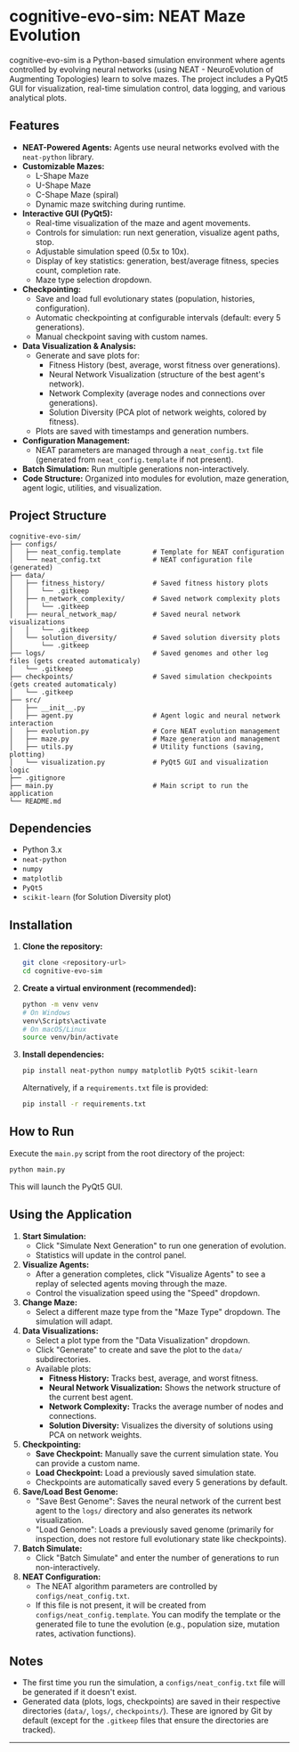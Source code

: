 # cognitive-evo-sim: NEAT Maze Evolution

cognitive-evo-sim is a Python-based simulation environment where agents controlled by evolving neural networks (using NEAT - NeuroEvolution of Augmenting Topologies) learn to solve mazes. The project includes a PyQt5 GUI for visualization, real-time simulation control, data logging, and various analytical plots.

## Features

*   **NEAT-Powered Agents:** Agents use neural networks evolved with the `neat-python` library.
*   **Customizable Mazes:**
    *   L-Shape Maze
    *   U-Shape Maze
    *   C-Shape Maze (spiral)
    *   Dynamic maze switching during runtime.
*   **Interactive GUI (PyQt5):**
    *   Real-time visualization of the maze and agent movements.
    *   Controls for simulation: run next generation, visualize agent paths, stop.
    *   Adjustable simulation speed (0.5x to 10x).
    *   Display of key statistics: generation, best/average fitness, species count, completion rate.
    *   Maze type selection dropdown.
*   **Checkpointing:**
    *   Save and load full evolutionary states (population, histories, configuration).
    *   Automatic checkpointing at configurable intervals (default: every 5 generations).
    *   Manual checkpoint saving with custom names.
*   **Data Visualization & Analysis:**
    *   Generate and save plots for:
        *   Fitness History (best, average, worst fitness over generations).
        *   Neural Network Visualization (structure of the best agent's network).
        *   Network Complexity (average nodes and connections over generations).
        *   Solution Diversity (PCA plot of network weights, colored by fitness).
    *   Plots are saved with timestamps and generation numbers.
*   **Configuration Management:**
    *   NEAT parameters are managed through a `neat_config.txt` file (generated from `neat_config.template` if not present).
*   **Batch Simulation:** Run multiple generations non-interactively.
*   **Code Structure:** Organized into modules for evolution, maze generation, agent logic, utilities, and visualization.

## Project Structure

```
cognitive-evo-sim/
├── configs/
│   ├── neat_config.template        # Template for NEAT configuration
│   └── neat_config.txt             # NEAT configuration file (generated)
├── data/
│   ├── fitness_history/            # Saved fitness history plots
│   │   └── .gitkeep
│   ├── n_network_complexity/       # Saved network complexity plots
│   │   └── .gitkeep
│   ├── neural_network_map/         # Saved neural network visualizations
│   │   └── .gitkeep
│   └── solution_diversity/         # Saved solution diversity plots
│       └── .gitkeep
├── logs/                           # Saved genomes and other log files (gets created automaticaly)
│   └── .gitkeep
├── checkpoints/                    # Saved simulation checkpoints (gets created automaticaly)
│   └── .gitkeep
├── src/
│   ├── __init__.py
│   ├── agent.py                    # Agent logic and neural network interaction
│   ├── evolution.py                # Core NEAT evolution management
│   ├── maze.py                     # Maze generation and management
│   ├── utils.py                    # Utility functions (saving, plotting)
│   └── visualization.py            # PyQt5 GUI and visualization logic
├── .gitignore
├── main.py                         # Main script to run the application
└── README.md
```

## Dependencies

*   Python 3.x
*   `neat-python`
*   `numpy`
*   `matplotlib`
*   `PyQt5`
*   `scikit-learn` (for Solution Diversity plot)

## Installation

1.  **Clone the repository:**
    ```bash
    git clone <repository-url>
    cd cognitive-evo-sim
    ```

2.  **Create a virtual environment (recommended):**
    ```bash
    python -m venv venv
    # On Windows
    venv\Scripts\activate
    # On macOS/Linux
    source venv/bin/activate
    ```

3.  **Install dependencies:**
    ```bash
    pip install neat-python numpy matplotlib PyQt5 scikit-learn
    ```
    Alternatively, if a `requirements.txt` file is provided:
    ```bash
    pip install -r requirements.txt
    ```

## How to Run

Execute the `main.py` script from the root directory of the project:

```bash
python main.py
```

This will launch the PyQt5 GUI.

## Using the Application

1.  **Start Simulation:**
    *   Click "Simulate Next Generation" to run one generation of evolution.
    *   Statistics will update in the control panel.
2.  **Visualize Agents:**
    *   After a generation completes, click "Visualize Agents" to see a replay of selected agents moving through the maze.
    *   Control the visualization speed using the "Speed" dropdown.
3.  **Change Maze:**
    *   Select a different maze type from the "Maze Type" dropdown. The simulation will adapt.
4.  **Data Visualizations:**
    *   Select a plot type from the "Data Visualization" dropdown.
    *   Click "Generate" to create and save the plot to the `data/` subdirectories.
    *   Available plots:
        *   **Fitness History:** Tracks best, average, and worst fitness.
        *   **Neural Network Visualization:** Shows the network structure of the current best agent.
        *   **Network Complexity:** Tracks the average number of nodes and connections.
        *   **Solution Diversity:** Visualizes the diversity of solutions using PCA on network weights.
5.  **Checkpointing:**
    *   **Save Checkpoint:** Manually save the current simulation state. You can provide a custom name.
    *   **Load Checkpoint:** Load a previously saved simulation state.
    *   Checkpoints are automatically saved every 5 generations by default.
6.  **Save/Load Best Genome:**
    *   "Save Best Genome": Saves the neural network of the current best agent to the `logs/` directory and also generates its network visualization.
    *   "Load Genome": Loads a previously saved genome (primarily for inspection, does not restore full evolutionary state like checkpoints).
7.  **Batch Simulate:**
    *   Click "Batch Simulate" and enter the number of generations to run non-interactively.
8.  **NEAT Configuration:**
    *   The NEAT algorithm parameters are controlled by `configs/neat_config.txt`.
    *   If this file is not present, it will be created from `configs/neat_config.template`. You can modify the template or the generated file to tune the evolution (e.g., population size, mutation rates, activation functions).

## Notes

*   The first time you run the simulation, a `configs/neat_config.txt` file will be generated if it doesn't exist.
*   Generated data (plots, logs, checkpoints) are saved in their respective directories (`data/`, `logs/`, `checkpoints/`). These are ignored by Git by default (except for the `.gitkeep` files that ensure the directories are tracked).

---
